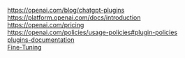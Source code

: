 https://openai.com/blog/chatgpt-plugins<br />
https://platform.openai.com/docs/introduction<br />
https://openai.com/pricing<br />
https://openai.com/policies/usage-policies#plugin-policies<br />
<a href="https://platform.openai.com/docs/plugins/introduction">plugins-documentation</a><br />
<a href="https://platform.openai.com/docs/guides/fine-tuning">Fine-Tuning</a>
